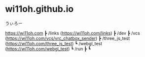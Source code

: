 # wi11oh.github.io

うぃろー


https://wi11oh.com
  ┣ /links (https://wi11oh.com/links)
  ┣ /dev
      ┣ /vcs (https://wi11oh.com/vcs/vrc_chatbox_sender)
      ┣ /three_js_test (https://wi11oh.com/three_js_test)
      ┗ /webgl_test (https://wi11oh.com/webgl_test)
  ┗ /run
      ┣
      ┗
  
